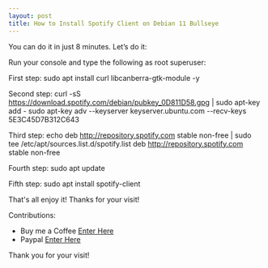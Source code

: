 ```yaml
---
layout: post
title: How to Install Spotify Client on Debian 11 Bullseye
---
```


You can do it in just 8 minutes. Let’s do it:

Run your console and type the following as root superuser:

First step: sudo apt install curl libcanberra-gtk-module -y

Second step: curl -sS https://download.spotify.com/debian/pubkey_0D811D58.gpg | sudo apt-key add -
sudo apt-key adv --keyserver keyserver.ubuntu.com --recv-keys 5E3C45D7B312C643

Third step: echo deb http://repository.spotify.com stable non-free | sudo tee /etc/apt/sources.list.d/spotify.list
deb http://repository.spotify.com stable non-free

Fourth step: sudo apt update

Fifth step: sudo apt install spotify-client

That's all enjoy it! Thanks for your visit!

<!-- ![_config.yml]({{ site.baseurl }}/images/config.png)

The easiest way to make your first post is to edit this one. Go into /_posts/ and update the Hello World markdown file. For more instructions head over to the [Jekyll Now repository](https://github.com/barryclark/jekyll-now) on GitHub. -->

Contributions:

+ Buy me a Coffee [Enter Here](https://www.buymeacoffee.com/alvaloper)
+ Paypal [Enter Here](https://www.paypal.com/paypalme/ingespinozalj)

Thank you for your visit! 